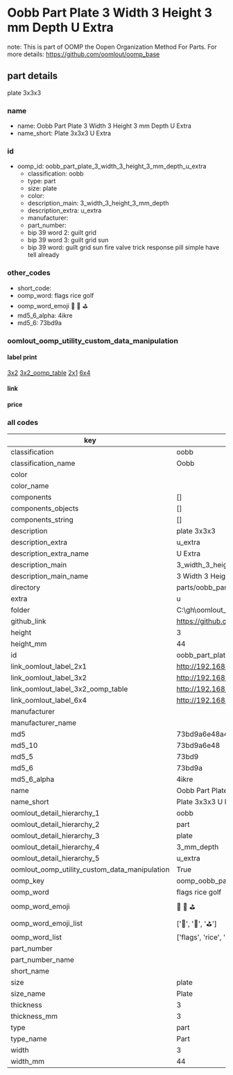 # Oobb Part Plate 3 Width 3 Height 3 mm Depth U Extra  

note: This is part of OOMP the Oopen Organization Method For Parts. For more details: https://github.com/oomlout/oomp_base

##  part details
  



plate 3x3x3



### name
* name: Oobb Part Plate 3 Width 3 Height 3 mm Depth U Extra
* name_short: Plate 3x3x3 U Extra
### id
* oomp_id: oobb_part_plate_3_width_3_height_3_mm_depth_u_extra
  * classification: oobb
  * type: part
  * size: plate
  * color: 
  * description_main: 3_width_3_height_3_mm_depth
  * description_extra: u_extra
  * manufacturer: 
  * part_number: 
  * bip 39 word 2: guilt grid
  * bip 39 word 3: guilt grid sun
  * bip 39 word: guilt grid sun fire valve trick response pill simple have tell already

### other_codes
* short_code: 
* oomp_word: flags rice golf
* oomp_word_emoji :flags: :rice: :golf:
* md5_6_alpha: 4ikre
* md5_6: 73bd9a






### oomlout_oomp_utility_custom_data_manipulation
#### label print
[3x2](http://192.168.1.245:1112/?label=oomp%204ikre)
[3x2_oomp_table](http://192.168.1.108:1112/?label=oomp%204ikre)
[2x1](http://192.168.1.242:1112/?label=oomp%204ikre)
[6x4](http://192.168.1.55:1112/?label=oomp%204ikre)    

#### link

                              

#### price







### all codes 
| key | value |  
| --- | --- |  
| classification | oobb |  
| classification_name | Oobb |  
| color |  |  
| color_name |  |  
| components | [] |  
| components_objects | [] |  
| components_string | [] |  
| description | plate 3x3x3 |  
| description_extra | u_extra |  
| description_extra_name | U Extra |  
| description_main | 3_width_3_height_3_mm_depth |  
| description_main_name | 3 Width 3 Height 3 mm Depth |  
| directory | parts/oobb_part_plate_3_width_3_height_3_mm_depth_u_extra |  
| extra | u |  
| folder | C:\gh\oomlout_oobb_version_4_generated_parts\things\oobb_part_plate_3_width_3_height_3_mm_depth_u_extra |  
| github_link | https://github.com/oomlout/oomlout_oomp_part_src/tree/main/parts/oobb_part_plate_3_width_3_height_3_mm_depth_u_extra |  
| height | 3 |  
| height_mm | 44 |  
| id | oobb_part_plate_3_width_3_height_3_mm_depth_u_extra |  
| link_oomlout_label_2x1 | http://192.168.1.242:1112/?label=oomp%204ikre |  
| link_oomlout_label_3x2 | http://192.168.1.245:1112/?label=oomp%204ikre |  
| link_oomlout_label_3x2_oomp_table | http://192.168.1.108:1112/?label=oomp%204ikre |  
| link_oomlout_label_6x4 | http://192.168.1.55:1112/?label=oomp%204ikre |  
| manufacturer |  |  
| manufacturer_name |  |  
| md5 | 73bd9a6e48a4d6f7a1f88573b2999b3d |  
| md5_10 | 73bd9a6e48 |  
| md5_5 | 73bd9 |  
| md5_6 | 73bd9a |  
| md5_6_alpha | 4ikre |  
| name | Oobb Part Plate 3 Width 3 Height 3 mm Depth U Extra |  
| name_short | Plate 3x3x3 U Extra |  
| oomlout_detail_hierarchy_1 | oobb |  
| oomlout_detail_hierarchy_2 | part |  
| oomlout_detail_hierarchy_3 | plate |  
| oomlout_detail_hierarchy_4 | 3_mm_depth |  
| oomlout_detail_hierarchy_5 | u_extra |  
| oomlout_oomp_utility_custom_data_manipulation | True |  
| oomp_key | oomp_oobb_part_plate_3_width_3_height_3_mm_depth_u_extra |  
| oomp_word | flags rice golf |  
| oomp_word_emoji | :flags: :rice: :golf: |  
| oomp_word_emoji_list | [':flags:', ':rice:', ':golf:'] |  
| oomp_word_list | ['flags', 'rice', 'golf'] |  
| part_number |  |  
| part_number_name |  |  
| short_name |  |  
| size | plate |  
| size_name | Plate |  
| thickness | 3 |  
| thickness_mm | 3 |  
| type | part |  
| type_name | Part |  
| width | 3 |  
| width_mm | 44 |  
